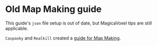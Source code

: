 # Old Map Making guide
This guide's `json` file setup is out of date, but MagicaVoxel tips are still applicable.

`Caspooky` and `Realkill` created a [guide for Map Making](/MapMaking.pdf).
